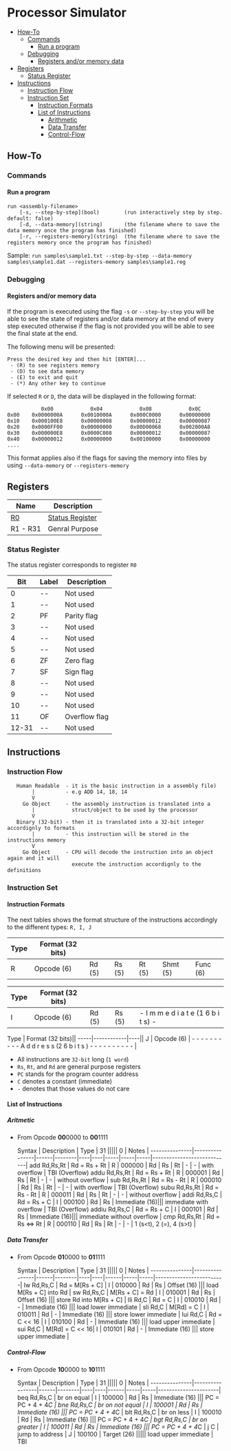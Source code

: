 
# Processor Simulator

 - [How-To](#how-to)
   - [Commands](#commands)
     - [Run a program](#run-a-program)
   - [Debugging](#debugging)
     - [Registers and/or memory data](#registers-and-or-memory-data)
 - [Registers](#registers)
   - [Status Register](#status-register)
 - [Instructions](#instructions)
   - [Instruction Flow](#instruction-flow)
   - [Instruction Set](#instruction-set)
      - [Instruction Formats](#instruction-formats)
      - [List of Instructions](#list-of-instructions)
         - [Arithmetic](#list-of-instructions)
         - [Data Transfer](#data-transfer)
         - [Control-Flow](#control-flow)

## How-To

### Commands

#### Run a program

```
run <assembly-filename>
    [-s, --step-by-step](bool)        (run interactively step by step. default: false)
    [-d, --data-memory](string)       (the filename where to save the data memory once the program has finished)
    [-r, --registers-memory](string)  (the filename where to save the registers memory once the program has finished)
```
Sample: `run samples\sample1.txt --step-by-step --data-memory samples\sample1.dat --registers-memory samples\sample1.reg`

### Debugging

#### Registers and/or memory data

If the program is executed using the flag `-s` or `--step-by-step` you will be able to see the state of registers and/or data memory at the end of every step executed otherwise if the flag is not provided you will be able to see the final state at the end.

The following menu will be presented:

```
Press the desired key and then hit [ENTER]...
 - (R) to see registers memory
 - (D) to see data memory
 - (E) to exit and quit
 - (*) Any other key to continue
```

If selected `R` or `D`, the data will be displayed in the following format:

```
           0x00            0x04            0x08            0x0C
0x00    0x0000000A      0x0010000A      0x000C0000      0x00000000
0x10    0x000100E8      0x00000008      0x00000012      0x00000087
0x20    0x0000FF00      0x00000000      0x00D00068      0x002000A8
0x30    0x000000E8      0x0000C008      0x00000012      0x00000087
0x40    0x00000012      0x00000000      0x00100000      0x00000000
....
```

This format applies also if the flags for saving the memory into files by using  `--data-memory` or `--registers-memory`

## Registers

   Name                 |  Description                        |
------------------------|-------------------------------------|
 [R0](#status-register) | [Status Register](#status-register) |
 R1 - R31               | Genral Purpose                      |

### Status Register

The status register corresponds to register `R0`

 Bit   | Label |  Description   |
-------|-------|----------------|
 0     |  --   |  Not used      |
 1     |  --   |  Not used      |
 2     |  PF   |  Parity flag   |
 3     |  --   |  Not used      |
 4     |  --   |  Not used      |
 5     |  --   |  Not used      |
 6     |  ZF   |  Zero flag     |
 7     |  SF   |  Sign flag     |
 8     |  --   |  Not used      |
 9     |  --   |  Not used      |
 10    |  --   |  Not used      |
 11    |  OF   |  Overflow flag |
 12-31 |  --   |  Not used      |

## Instructions

### Instruction Flow

```
   Human Readable  - it is the basic instruction in a assembly file) 
        |          - e.g ADD 14, 18, 14
        V  
     Go Object     - the assembly instruction is translated into a
        |            struct/object to be used by the processor
        V 
   Binary (32-bit) - then it is translated into a 32-bit integer accordignly to formats
        |          - this instruction will be stored in the instructions memory
        V 
     Go Object     - CPU will decode the instruction into an object again and it will
                     execute the instruction accordignly to the definitions
```

### Instruction Set

#### Instruction Formats

 The next tables shows the format structure of the instructions accordingly to the different types: `R, I, J`

 Type | Format (32 bits)||||||
------|------------|--------|--------|--------|----------|----------|
  R   | Opcode (6) | Rd (5) | Rs (5) | Rt (5) | Shmt (5) | Func (6) |
  
 Type | Format (32 bits)||||
 -----|------------|--------|--------|----------------------------------------------------|
  I   | Opcode (6) | Rd (5) | Rs (5) | - I m m e d i a t e (1 6 b i t s) - |
  
 Type | Format (32 bits)||
 -----|------------|----||
  J   | Opcode (6) | - - - - - - - - - - A d d r e s s (2 6 b i t s ) - - - - - - - - - - |

   - All instructions are `32-bit` long (`1 word`)
   - `Rs`, `Rt`, and `Rd` are general purpose registers
   - `PC` stands for the program counter address
   - `C` denotes a constant (immediate)
   - `-` denotes that those values do not care

#### List of Instructions

##### Aritmetic
 - From Opcode **00**0000 to **00**1111
 
    Syntax     |  Description   | Type | 31              |||||            0 |         Notes              |
---------------|----------------|------|--------|----|----|-----|-----|-----|----------------------------|
add   Rd,Rs,Rt | Rd = Rs + Rt   |  R   | 000000 | Rd | Rs | Rt  |  -  |  -  | with overflow              | TBI (Overflow)
addu  Rd,Rs,Rt | Rd = Rs + Rt   |  R   | 000001 | Rd | Rs | Rt  |  -  |  -  | without overflow           |
sub   Rd,Rs,Rt | Rd = Rs - Rt   |  R   | 000010 | Rd | Rs | Rt  |  -  |  -  | with overflow              | TBI (Overflow)
subu  Rd,Rs,Rt | Rd = Rs - Rt   |  R   | 000011 | Rd | Rs | Rt  |  -  |  -  | without overflow           |
addi  Rd,Rs,C  | Rd = Rs + C    |  I   | 000100 | Rd | Rs | Immediate (16)||| immediate with overflow    | TBI (Overflow)
addiu Rd,Rs,C  | Rd = Rs + C    |  I   | 000101 | Rd | Rs | Immediate (16)||| immediate without overflow |
cmp   Rd,Rs,Rt | Rd = Rs <=> Rt |  R   | 000110 | Rd | Rs | Rt  |  -  |  -  | 1 (s<t), 2 (=), 4 (s>t)    |
 

##### Data Transfer
 - From Opcode **01**0000 to **01**1111

    Syntax     |  Description   | Type | 31              |||||             0 |         Notes           |
---------------|----------------|------|--------|----|----|------|-----|-----|-------------------------|
lw    Rd,Rs,C  | Rd = M[Rs + C] |  I   | 010000 | Rd | Rs | Offset (16)    ||| load M[Rs + C] into Rd  |
sw    Rd,Rs,C  | M[Rs + C] = Rd |  I   | 010001 | Rd | Rs | Offset (16)    ||| store Rd into M[Rs + C] |
lli   Rd,C     | Rd = C         |  I   | 010010 | Rd | -  | Immediate (16) ||| load lower immediate    |
sli   Rd,C     | M[Rd] = C      |  I   | 010011 | Rd | -  | Immediate (16) ||| store lower immediate   |
lui   Rd,C     | Rd = C << 16   |  I   | 010100 | Rd | -  | Immediate (16) ||| load upper immediate    |
sui   Rd,C     | M[Rd] = C << 16|  I   | 010101 | Rd | -  | Immediate (16) ||| store upper immediate   |

##### Control-Flow 
 - From Opcode **10**0000 to **10**1111
 
    Syntax     |   Description   | Type | 31              |||||             0 |          Notes       |
---------------|-----------------|------|--------|----|----|------|-----|-----|----------------------|
beq  Rd,Rs,C   | br on equal     |  I   | 100000 | Rd | Rs | Immediate (16) ||| PC = PC + 4 + 4*C    |
bne  Rd,Rs,C   | br on not equal |  I   | 100001 | Rd | Rs | Immediate (16) ||| PC = PC + 4 + 4*C    |
blt  Rd,Rs,C   | br on less      |  I   | 100010 | Rd | Rs | Immediate (16) ||| PC = PC + 4 + 4*C    |
bgt  Rd,Rs,C   | br on greater   |  I   | 100011 | Rd | Rs | Immediate (16) ||| PC = PC + 4 + 4*C    |
j    C         | jump to address |  J   | 100100 |        Target (26)     ||||| load upper immediate | TBI
